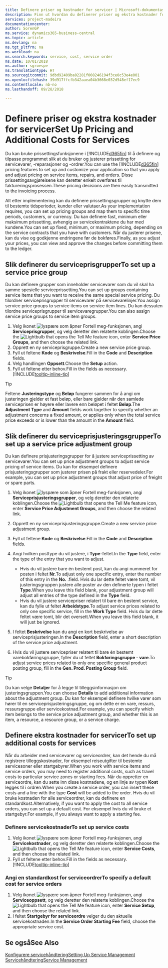```yaml
---
title: Definere priser og kostnader for servicer | Microsoft-dokumentasjon
description: Finn ut hvordan du definerer priser og ekstra kostnader for servicer.
services: project-madeira
documentationcenter: 
author: SorenGP
ms.service: dynamics365-business-central
ms.topic: article
ms.devlang: na
ms.tgt_pltfrm: na
ms.workload: na
ms.search.keywords: service, cost, service order
ms.date: 10/01/2018
ms.author: sgroespe
ms.translationtype: HT
ms.sourcegitcommit: 9dbd92409ba02281f008246194f3ce0c53e4e001
ms.openlocfilehash: 39d917ffcfb342aaea04b3668e032d548ef17ec9
ms.contentlocale: nb-no
ms.lasthandoff: 09/28/2018

---
```


# <a name="set-up-pricing-and-additional-costs-for-services"></a><span data-ttu-id="98541-103">Definere priser og ekstra kostnader for servicer</span><span class="sxs-lookup"><span data-stu-id="98541-103">Set Up Pricing and Additional Costs for Services</span></span>
<span data-ttu-id="98541-104">Du kan bruke prissettingsfunksjonene i [!INCLUDE[d365fin](includes/d365fin_md.md)] til å definere og tilpasse programmet slik at du bruker og justerer prissetting for servicevarer, -reparasjoner og -ordrer.</span><span class="sxs-lookup"><span data-stu-id="98541-104">You can use the [!INCLUDE[d365fin](includes/d365fin_md.md)] pricing features to set up and customize your application so that you apply and adjust pricing on service items, repairs, and orders.</span></span> <span data-ttu-id="98541-105">Disse prissettingsavgjørelsene kan deretter enkelt overføres til faktureringsprosessen.</span><span class="sxs-lookup"><span data-stu-id="98541-105">These pricing decisions are then easily transmitted to the invoicing process.</span></span>  
  
<span data-ttu-id="98541-106">Alt etter implementering kan du definere prissettingsgrupper og knytte dem til bestemte tidsperioder, kunder eller valutaer.</span><span class="sxs-lookup"><span data-stu-id="98541-106">As your implementation requires, you can set up pricing groups and map them to specific time periods, customers, or currency.</span></span> <span data-ttu-id="98541-107">Du kan definere fast, minimum eller maksimum prissetting, avhengig av servicekontraktene du har med kundene.</span><span class="sxs-lookup"><span data-stu-id="98541-107">You can set up fixed, minimum, or maximum pricing, depending on the service contracts that you have with customers.</span></span> <span data-ttu-id="98541-108">Når du justerer prisene, kan du vise og godkjenne endringene før de bokføres.</span><span class="sxs-lookup"><span data-stu-id="98541-108">Finally, as you adjust your prices, you can view and approve the changes before committing them to the ledger.</span></span>  

## <a name="to-set-up-a-service-price-group"></a><span data-ttu-id="98541-109">Slik definerer du serviceprisgrupper</span><span class="sxs-lookup"><span data-stu-id="98541-109">To set up a service price group</span></span>
<span data-ttu-id="98541-110">Du kan definere grupper som inneholder servicevarer som du vil skal ha samme spesielle serviceprissetting.</span><span class="sxs-lookup"><span data-stu-id="98541-110">You can set up groups containing service items that you want to receive the same special service pricing.</span></span> <span data-ttu-id="98541-111">Du tilordner serviceprisgrupper til servicevarer på servicevarelinjer.</span><span class="sxs-lookup"><span data-stu-id="98541-111">You assign service price groups to service items on service item lines.</span></span> <span data-ttu-id="98541-112">Du kan dessuten tilordne serviceprisgrupper til servicevaregrupper.</span><span class="sxs-lookup"><span data-stu-id="98541-112">You can also assign service price groups to service item groups.</span></span>  

1. <span data-ttu-id="98541-113">Velg ikonet ![lyspære som åpner Fortell meg-funksjonen](media/ui-search/search_small.png "Fortell hva du vil gjøre"), angi **Serviceprisgrupper**, og velg deretter den relaterte koblingen.</span><span class="sxs-lookup"><span data-stu-id="98541-113">Choose the ![Lightbulb that opens the Tell Me feature](media/ui-search/search_small.png "Tell me what you want to do") icon, enter **Service Price Groups**, and then choose the related link.</span></span>  
2. <span data-ttu-id="98541-114">Opprett en ny serviceprisgruppe.</span><span class="sxs-lookup"><span data-stu-id="98541-114">Create a new service price group.</span></span>  
3. <span data-ttu-id="98541-115">Fyll ut feltene **Kode** og **Beskrivelse**.</span><span class="sxs-lookup"><span data-stu-id="98541-115">Fill in the **Code** and **Description** fields.</span></span>  
4. <span data-ttu-id="98541-116">Velg handlingen **Oppsett**.</span><span class="sxs-lookup"><span data-stu-id="98541-116">Choose the **Setup** action.</span></span>  
2. <span data-ttu-id="98541-117">Fyll ut feltene etter behov.</span><span class="sxs-lookup"><span data-stu-id="98541-117">Fill in the fields as necessary.</span></span> [!INCLUDE[tooltip-inline-tip](includes/tooltip-inline-tip_md.md)]  

 > [!Tip]
 > <span data-ttu-id="98541-118">Feltene **Justeringstype** og **Beløp** fungerer sammen for å angi om justeringen gjelder et fast beløp, eller bare gjelder når den samlede serviceprisen er høyere eller lavere enn beløpet i feltet **Beløp**.</span><span class="sxs-lookup"><span data-stu-id="98541-118">The **Adjustment Type** and **Amount** fields work together to specify whether an adjustment concerns a fixed amount, or applies only when the total service price exceeds or is lower than the amount in the **Amount** field.</span></span>  

## <a name="to-set-up-a-service-price-adjustment-group"></a><span data-ttu-id="98541-119">Slik definerer du serviceprisjusteringsgrupper</span><span class="sxs-lookup"><span data-stu-id="98541-119">To set up a service price adjustment group</span></span>  
<span data-ttu-id="98541-120">Du kan definere prisjusteringsgrupper for å justere serviceprissetting av servicevarer.</span><span class="sxs-lookup"><span data-stu-id="98541-120">You can set up price adjustment groups to adjust service pricing of service items.</span></span> <span data-ttu-id="98541-121">Du kan for eksempel definere prisjusteringsgrupper som justerer prisen på frakt eller reservedeler.</span><span class="sxs-lookup"><span data-stu-id="98541-121">For example, you can set up price adjustment groups that adjust price of freight or spare parts.</span></span>  
  
1. <span data-ttu-id="98541-122">Velg ikonet ![lyspære som åpner Fortell meg-funksjonen](media/ui-search/search_small.png "Fortell hva du vil gjøre"), angi **Serviceprisjusteringsgrupper**, og velg deretter den relaterte koblingen.</span><span class="sxs-lookup"><span data-stu-id="98541-122">Choose the ![Lightbulb that opens the Tell Me feature](media/ui-search/search_small.png "Tell me what you want to do") icon, enter **Service Price Adjustment Groups**, and then choose the related link.</span></span>  
2. <span data-ttu-id="98541-123">Opprett en ny serviceprisjusteringsgruppe.</span><span class="sxs-lookup"><span data-stu-id="98541-123">Create a new service price adjustment group.</span></span>  
3. <span data-ttu-id="98541-124">Fyll ut feltene **Kode** og **Beskrivelse**.</span><span class="sxs-lookup"><span data-stu-id="98541-124">Fill in the **Code** and **Description** fields.</span></span>  
4. <span data-ttu-id="98541-125">Angi hvilken posttype du vil justere, i **Type**-feltet.</span><span class="sxs-lookup"><span data-stu-id="98541-125">In the **Type** field, enter the type of the entry that you want to adjust.</span></span>  
  
    * <span data-ttu-id="98541-126">Hvis du vil justere bare én bestemt post, kan du angi nummeret for posten i feltet **Nr.**</span><span class="sxs-lookup"><span data-stu-id="98541-126">To adjust only one specific entry, enter the number of this entry in the **No.**</span></span> <span data-ttu-id="98541-127">.</span><span class="sxs-lookup"><span data-stu-id="98541-127">field.</span></span> <span data-ttu-id="98541-128">Hvis du lar dette feltet være tomt, vil justeringsgruppen justere alle poster av den definerte typen i feltet **Type**.</span><span class="sxs-lookup"><span data-stu-id="98541-128">When you leave this field blank, your adjustment group will adjust all entries of the type defined in the **Type** field.</span></span>  
    * <span data-ttu-id="98541-129">Hvis du vil justere servicepriser relatert til bare én bestemt service, kan du fylle ut feltet **Arbeidstype**.</span><span class="sxs-lookup"><span data-stu-id="98541-129">To adjust service prices related to only one specific service, fill in the **Work Type** field.</span></span> <span data-ttu-id="98541-130">Hvis du lar dette feltet være tomt, blir det oversett.</span><span class="sxs-lookup"><span data-stu-id="98541-130">When you leave this field blank, it will just be ignored.</span></span>  
  
5. <span data-ttu-id="98541-131">I feltet **Beskrivelse** kan du angi en kort beskrivelse av serviceprisjusteringen.</span><span class="sxs-lookup"><span data-stu-id="98541-131">In the **Description** field, enter a short description of the service price adjustment.</span></span>  
6. <span data-ttu-id="98541-132">Hvis du vil justere servicepriser relatert til bare én bestemt varebokføringsgruppe, fyller du ut feltet **Bokføringsgruppe - vare**.</span><span class="sxs-lookup"><span data-stu-id="98541-132">To adjust service prices related to only one specific general product posting group, fill in the **Gen. Prod. Posting Group** field.</span></span>

> [!Tip]
> <span data-ttu-id="98541-133">Du kan velge **Detaljer** for å legge til tilleggsinformasjon om justeringsgruppen.</span><span class="sxs-lookup"><span data-stu-id="98541-133">You can choose **Details** to add additional information about the adjustment group.</span></span> <span data-ttu-id="98541-134">Du kan for eksempel definere hvilke varer som hører til en serviceprisjusteringsgruppe, og om dette er en vare, ressurs, ressursgruppe eller servicekostnad.</span><span class="sxs-lookup"><span data-stu-id="98541-134">For example, you can specify which item belongs to the service price adjustment group, and whether this is an item, a resource, a resource group, or a service charge.</span></span>  

## <a name="to-set-up-additional-costs-for-services"></a><span data-ttu-id="98541-135">Definere ekstra kostnader for servicer</span><span class="sxs-lookup"><span data-stu-id="98541-135">To set up additional costs for services</span></span>
<span data-ttu-id="98541-136">Når du arbeider med servicevarer og serviceordrer, kan det hende du må registrere tilleggskostnader, for eksempel reiseutgifter til bestemte servicesoner eller startgebyrer.</span><span class="sxs-lookup"><span data-stu-id="98541-136">When you work with service items and service orders, you may need to register additional costs, such as travel costs to particular service zones or starting fees.</span></span> <span data-ttu-id="98541-137">Når du oppretter en serviceordre, kan du sette inn disse kostnadene, og en linje av typen **Kost** legges til i ordren.</span><span class="sxs-lookup"><span data-stu-id="98541-137">When you create a service order, you can insert these costs and a line with the type **Cost** will be added to the order.</span></span> <span data-ttu-id="98541-138">Hvis du vil bruke kostnaden for alle serviceordrer, kan du definere en standardkost.</span><span class="sxs-lookup"><span data-stu-id="98541-138">Alternatively, if you want to apply the cost to all service orders, you can set up a default cost.</span></span> <span data-ttu-id="98541-139">For eksempel hvis du vil bruke et startgebyr.</span><span class="sxs-lookup"><span data-stu-id="98541-139">For example, if you always want to apply a starting fee.</span></span>
  
### <a name="to-set-up-service-costs"></a><span data-ttu-id="98541-140">Definere servicekostnader</span><span class="sxs-lookup"><span data-stu-id="98541-140">To set up service costs</span></span>
1. <span data-ttu-id="98541-141">Velg ikonet ![lyspære som åpner Fortell meg-funksjonen](media/ui-search/search_small.png "Fortell hva du vil gjøre"), angi **Servicekostnader**, og velg deretter den relaterte koblingen.</span><span class="sxs-lookup"><span data-stu-id="98541-141">Choose the ![Lightbulb that opens the Tell Me feature](media/ui-search/search_small.png "Tell me what you want to do") icon, enter **Service Costs**, and then choose the related link.</span></span> 
2. <span data-ttu-id="98541-142">Fyll ut feltene etter behov.</span><span class="sxs-lookup"><span data-stu-id="98541-142">Fill in the fields as necessary.</span></span> [!INCLUDE[tooltip-inline-tip](includes/tooltip-inline-tip_md.md)]  

### <a name="to-specify-a-default-cost-for-service-orders"></a><span data-ttu-id="98541-143">Angi en standardkost for serviceordrer</span><span class="sxs-lookup"><span data-stu-id="98541-143">To specify a default cost for service orders</span></span>
1. <span data-ttu-id="98541-144">Velg ikonet ![lyspære som åpner Fortell meg-funksjonen](media/ui-search/search_small.png "Fortell hva du vil gjøre"), angi **Serviceoppsett**, og velg deretter den relaterte koblingen.</span><span class="sxs-lookup"><span data-stu-id="98541-144">Choose the ![Lightbulb that opens the Tell Me feature](media/ui-search/search_small.png "Tell me what you want to do") icon, enter **Service Setup**, and then choose the related link.</span></span> 
2. <span data-ttu-id="98541-145">I feltet **Startgebyr for serviceordre** velger du den aktuelle servicekostnaden.</span><span class="sxs-lookup"><span data-stu-id="98541-145">In the **Service Order Starting Fee** field, choose the appropriate service cost.</span></span>

## <a name="see-also"></a><span data-ttu-id="98541-146">Se også</span><span class="sxs-lookup"><span data-stu-id="98541-146">See Also</span></span>
[<span data-ttu-id="98541-147">Konfigurere servicehåndtering</span><span class="sxs-lookup"><span data-stu-id="98541-147">Setting Up Service Management</span></span>](service-setup-service.md)  
[<span data-ttu-id="98541-148">Servicehåndtering</span><span class="sxs-lookup"><span data-stu-id="98541-148">Service Management</span></span>](service-service.md)  

